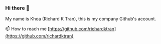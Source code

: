 ### Hi there 👋

My name is Khoa (Richard K Tran), this is my company Github's account. 

📫 How to reach me [https://github.com/richardktran](https://github.com/richardktran)

<!---
khoatrannfq/khoatrannfq is a ✨ special ✨ repository because its `README.md` (this file) appears on your GitHub profile.
You can click the Preview link to take a look at your changes.
--->
